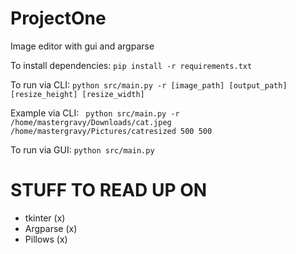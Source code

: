 # ProjectOne
Image editor with gui and argparse

To install dependencies:
```pip install -r requirements.txt```

To run via CLI:
```python src/main.py -r [image_path] [output_path] [resize_height] [resize_width]```

Example via CLI: 
``` python src/main.py -r /home/mastergravy/Downloads/cat.jpeg /home/mastergravy/Pictures/catresized 500 500```

To run via GUI:
``` python src/main.py ```

# STUFF TO READ UP ON
- tkinter  (x)
- Argparse (x)
- Pillows  (x)
